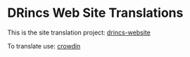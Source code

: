 # DRincs Web Site Translations
This is the site translation project: [drincs-website](https://github.com/DRincs-Productions/drincs-website)

To translate use: [crowdin](https://crowdin.com/project/drincs-web-site)
